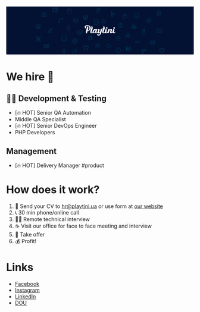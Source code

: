 ![Playtini](https://github.com/playtini/.github/raw/master/profile/playtini.png? "Playtini")

# We hire 🦄

## 🧑‍💻 Development & Testing
- [🔥 HOT] Senior QA Automation
- Middle QA Specialist
- [🔥 HOT] Senior DevOps Engineer
- PHP Developers

## Management
- [🔥 HOT] Delivery Manager #product

# How does it work?
1. 📩 Send your CV to hr@playtini.ua or use form at [our website](https://playtini.ua/contacts)
2. 📞 30 min phone/online call
3. 👨‍💻 Remote technical interview
4. ☕ Visit our office for face to face meeting and interview
5. 📝 Take offer
6. 💰 Profit!

# Links
* [Facebook](https://fb.com/playtini)
* [Instagram](https://instagram.com/playtini)
* [LinkedIn](https://www.linkedin.com/company/playtini/mycompany/)
* [DOU](https://jobs.dou.ua/companies/playtini/poll/)
